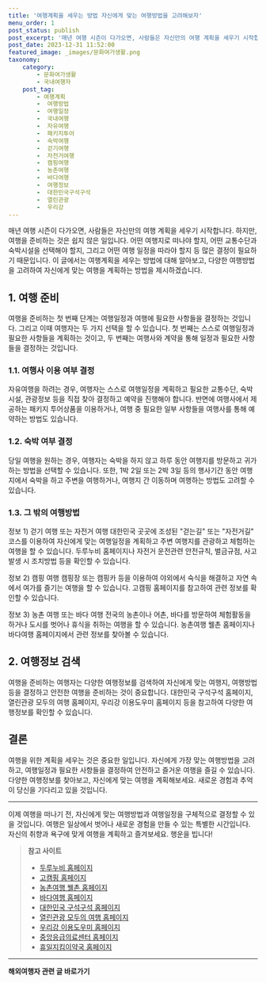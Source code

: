 ```yaml
---
title: '여행계획을 세우는 방법 자신에게 맞는 여행방법을 고려해보자'
menu_order: 1
post_status: publish
post_excerpt: '매년 여행 시즌이 다가오면, 사람들은 자신만의 여행 계획을 세우기 시작합니다. 하지만, 여행을 준비하는 것은 쉽지 않은 일입니다. 어떤 여행지로 떠나야 할지, 어떤 교통수단과 숙박시설을 선택해야 할지, 그리고 어떤 여행 일정을 따라야 할지 등 많은 결정이 필요하기 때문입니다. 이 글에서는 여행계획을 세우는 방법에 대해 알아보고, 다양한 여행방법을 고려하여 자신에게 맞는 여행을 계획하는 방법을 제시하겠습니다.'
post_date: 2023-12-31 11:52:00
featured_image: _images/문화여가생활.png
taxonomy:
    category:
        - 문화여가생활
        - 국내여행자
    post_tag:
        - 여행계획
        -  여행방법
        -  여행일정
        -  국내여행
        -  자유여행
        -  패키지투어
        -  숙박여행
        -  걷기여행
        -  자전거여행
        -  캠핑여행
        -  농촌여행
        -  바다여행
        -  여행정보
        -  대한민국구석구석
        -  열린관광
        -  우리강
---
```




매년 여행 시즌이 다가오면, 사람들은 자신만의 여행 계획을 세우기 시작합니다. 하지만, 여행을 준비하는 것은 쉽지 않은 일입니다. 어떤 여행지로 떠나야 할지, 어떤 교통수단과 숙박시설을 선택해야 할지, 그리고 어떤 여행 일정을 따라야 할지 등 많은 결정이 필요하기 때문입니다. 이 글에서는 여행계획을 세우는 방법에 대해 알아보고, 다양한 여행방법을 고려하여 자신에게 맞는 여행을 계획하는 방법을 제시하겠습니다.

## 1. 여행 준비

여행을 준비하는 첫 번째 단계는 여행일정과 여행에 필요한 사항들을 결정하는 것입니다. 그리고 이때 여행자는 두 가지 선택을 할 수 있습니다. 첫 번째는 스스로 여행일정과 필요한 사항들을 계획하는 것이고, 두 번째는 여행사와 계약을 통해 일정과 필요한 사항들을 결정하는 것입니다.

### 1.1. 여행사 이용 여부 결정

자유여행을 하려는 경우, 여행자는 스스로 여행일정을 계획하고 필요한 교통수단, 숙박시설, 관광정보 등을 직접 찾아 결정하고 예약을 진행해야 합니다. 반면에 여행사에서 제공하는 패키지 투어상품을 이용하거나, 여행 중 필요한 일부 사항들을 여행사를 통해 예약하는 방법도 있습니다.

### 1.2. 숙박 여부 결정

당일 여행을 원하는 경우, 여행자는 숙박을 하지 않고 하루 동안 여행지를 방문하고 귀가하는 방법을 선택할 수 있습니다. 또한, 1박 2일 또는 2박 3일 등의 행사기간 동안 여행지에서 숙박을 하고 주변을 여행하거나, 여행지 간 이동하며 여행하는 방법도 고려할 수 있습니다.

### 1.3. 그 밖의 여행방법

정보 1) 걷기 여행 또는 자전거 여행
대한민국 곳곳에 조성된 "걷는길" 또는 "자전거길" 코스를 이용하여 자신에게 맞는 여행일정을 계획하고 주변 여행지를 관광하고 체험하는 여행을 할 수 있습니다. 두루누비 홈페이지나 자전거 운전관련 안전규칙, 벌금규점, 사고발생 시 조치방법 등을 확인할 수 있습니다.

정보 2) 캠핑 여행
캠핑장 또는 캠핑카 등을 이용하여 야외에서 숙식을 해결하고 자연 속에서 여가를 즐기는 여행을 할 수 있습니다. 고캠핑 홈페이지를 참고하여 관련 정보를 확인할 수 있습니다.

정보 3) 농촌 여행 또는 바다 여행
전국의 농촌이나 어촌, 바다를 방문하여 체험활동을 하거나 도시를 벗어나 휴식을 취하는 여행을 할 수 있습니다. 농촌여행 웰촌 홈페이지나 바다여행 홈페이지에서 관련 정보를 찾아볼 수 있습니다.

## 2. 여행정보 검색

여행을 준비하는 여행자는 다양한 여행정보를 검색하여 자신에게 맞는 여행지, 여행방법 등을 결정하고 안전한 여행을 준비하는 것이 중요합니다. 대한민국 구석구석 홈페이지, 열린관광 모두의 여행 홈페이지, 우리강 이용도우미 홈페이지 등을 참고하여 다양한 여행정보를 확인할 수 있습니다.

## 결론

여행을 위한 계획을 세우는 것은 중요한 일입니다. 자신에게 가장 맞는 여행방법을 고려하고, 여행일정과 필요한 사항들을 결정하여 안전하고 즐거운 여행을 즐길 수 있습니다. 다양한 여행정보를 찾아보고, 자신에게 맞는 여행을 계획해보세요. 새로운 경험과 추억이 당신을 기다리고 있을 것입니다.

---

이제 여행을 떠나기 전, 자신에게 맞는 여행방법과 여행일정을 구체적으로 결정할 수 있을 것입니다. 여행은 일상에서 벗어나 새로운 경험을 만들 수 있는 특별한 시간입니다. 자신의 취향과 욕구에 맞게 여행을 계획하고 즐겨보세요. 행운을 빕니다!

> **참고 사이트**
> - [두루누비 홈페이지](https://www.durunubi.kr/)
> - [고캠핑 홈페이지](https://www.gocamping.or.kr/)
> - [농촌여행 웰촌 홈페이지](https://www.welchon.com/)
> - [바다여행 홈페이지](https://www.seantour.com/)
> - [대한민국 구석구석 홈페이지](https://korean.visitkorea.or.kr/)
> - [열린관광 모두의 여행 홈페이지](https://access.visitkorea.or.kr/)
> - [우리강 이용도우미 홈페이지](https://www.riverguide.go.kr/)
> - [중앙응급의료센터 홈페이지](https://www.e-gen.or.kr/)
> - [휴일지킴이약국 홈페이지](https://www.pharm114.or.kr/)
<!-- wp:separator -->
<hr class="wp-block-separator has-alpha-channel-opacity"/>
<!-- /wp:separator -->

<!-- wp:group {"backgroundColor":"base","layout":{"type":"constrained"}} -->
<div class="wp-block-group has-base-background-color has-background"><!-- wp:paragraph {"align":"center","fontSize":"medium"} -->
<p class="has-text-align-center has-large-font-size"><strong>해외여행자 관련 글 바로가기</strong></p>
<!-- /wp:paragraph -->


<!-- wp:latest-posts
{"categories":[{"id":14870,"count":19,"description":"","link":"https://uknowlaw.com/category/%ed%95%b4%ec%99%b8%ec%97%ac%ed%96%89%ec%9e%90/","name":"해외여행자","slug":"해외여행자","taxonomy":"category","parent":0,"meta":[],"_links":{"self":[{"href":"https://uknowlaw.com/wp-json/wp/v2/categories/14870"}],"collection":[{"href":"https://uknowlaw.com/wp-json/wp/v2/categories"}],"about":[{"href":"https://uknowlaw.com/wp-json/wp/v2/taxonomies/category"}],"wp:post_type":[{"href":"https://uknowlaw.com/wp-json/wp/v2/posts?categories=14870"}],"curies":[{"name":"wp","href":"https://api.w.org/{rel}","templated":true}]}}],"postsToShow":100,"excerptLength":28,"postLayout":"grid","columns":2,"featuredImageAlign":"left","featuredImageSizeSlug":"large","fontSize":"small"} /--></div>
<!-- /wp:group -->